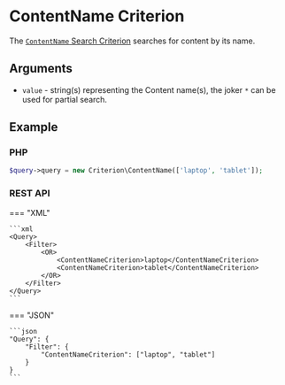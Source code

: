 # ContentName Criterion

The [`ContentName` Search Criterion](https://github.com/ibexa/core/blob/main/src/contracts/Repository/Values/Content/Query/Criterion/ContentName.php)
searches for content by its name.

## Arguments

- `value` - string(s) representing the Content name(s), the joker `*` can be used for partial search.

## Example

### PHP

``` php
$query->query = new Criterion\ContentName(['laptop', 'tablet']);
```

### REST API

=== "XML"

    ```xml
    <Query>
        <Filter>
            <OR>
                <ContentNameCriterion>laptop</ContentNameCriterion>
                <ContentNameCriterion>tablet</ContentNameCriterion>
            </OR>
        </Filter>
    </Query>
    ```

=== "JSON"

    ```json
    "Query": {
        "Filter": {
            "ContentNameCriterion": ["laptop", "tablet"]
        }
    }
    ```